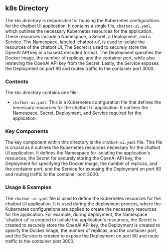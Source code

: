 
## k8s Directory

The `k8s` directory is responsible for housing the Kubernetes configurations for the chatbot UI application. It contains a single file, `chatbot-ui.yaml`, which outlines the necessary Kubernetes resources for the application. These resources include a Namespace, a Secret, a Deployment, and a Service. The Namespace, labeled 'chatbot-ui', is used to isolate the resources of the chatbot UI. The Secret is used to securely store the OpenAI API key in a base64 encoded format. The Deployment specifies the Docker image, the number of replicas, and the container port, while also retrieving the OpenAI API key from the Secret. Lastly, the Service exposes the Deployment on port 80 and routes traffic to the container port 3000.

### Contents

The `k8s` directory contains one file:

- `chatbot-ui.yaml`: This is a Kubernetes configuration file that defines the necessary resources for the chatbot UI application. It outlines the Namespace, Secret, Deployment, and Service required for the application.

### Key Components

The key component within this directory is the `chatbot-ui.yaml` file. This file is crucial as it outlines the Kubernetes resources necessary for the chatbot UI application. It defines the Namespace for isolating the application's resources, the Secret for securely storing the OpenAI API key, the Deployment for specifying the Docker image, the number of replicas, and the container port, and the Service for exposing the Deployment on port 80 and routing traffic to the container port 3000.

### Usage & Examples

The `chatbot-ui.yaml` file is used to define the Kubernetes resources for the chatbot UI application. It is used during the deployment process, where the Kubernetes configurations are applied to create the necessary resources for the application. For example, during deployment, the Namespace 'chatbot-ui' is created to isolate the application's resources, the Secret is created to securely store the OpenAI API key, the Deployment is created to specify the Docker image, the number of replicas, and the container port, and the Service is created to expose the Deployment on port 80 and route traffic to the container port 3000.
